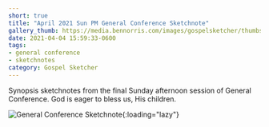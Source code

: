 ```yaml
---
short: true
title: "April 2021 Sun PM General Conference Sketchnote"
gallery_thumb: https://media.bennorris.com/images/gospelsketcher/thumbs/apr-21-5-sun-pm.jpg
date: 2021-04-04 15:59:33-0600
tags:
- general conference
- sketchnotes
category: Gospel Sketcher
---
```


Synopsis sketchnotes from the final Sunday afternoon session of General Conference. God is eager to bless us, His children.

![General Conference Sketchnote](https://media.bennorris.com/images/gospelsketcher/general-conference/apr-2021/apr-21-5-sun-pm.jpg){:loading="lazy"}
